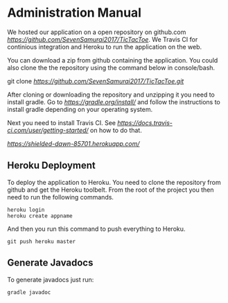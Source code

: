 # **Administration Manual**

We hosted our application on a open repository on github.com *https://github.com/SevenSamurai2017/TicTacToe*.
We Travis CI for continious integration and Heroku to run the application on the web.

You can download a zip from github containing the application.
You could also clone the the repository using the command below in console/bash.

git clone *https://github.com/SevenSamurai2017/TicTacToe.git*

After cloning or downloading the repository and unzipping it you need
to install gradle. Go to *https://gradle.org/install/* and follow the instructions to install gradle depending on your operating system.

Next you need to install Travis CI. See *https://docs.travis-ci.com/user/getting-started/* on how to do that.

*https://shielded-dawn-85701.herokuapp.com/*

## **Heroku Deployment**

To deploy the application to Heroku. You need to clone the repository from github and get the Heroku toolbelt. From the root of the project you then need to run the following commands.
``` 
heroku login
heroku create appname
``` 

And then you run this command to push everything to Heroku.
``` 
git push heroku master  
``` 

## **Generate Javadocs**
To generate javadocs just run: 
``` 
gradle javadoc
``` 
